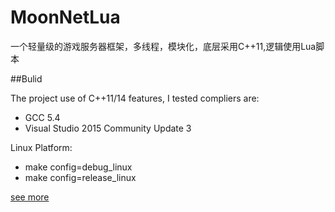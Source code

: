# MoonNetLua
一个轻量级的游戏服务器框架，多线程，模块化，底层采用C++11,逻辑使用Lua脚本

##Bulid

The project use of C++11/14 features, I tested compliers are: 
- GCC 5.4 
- Visual Studio 2015 Community Update 3

Linux Platform: 
- make config=debug_linux
- make config=release_linux

[see more](https://github.com/sniper00/MoonNetLua/wiki)
